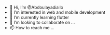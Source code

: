 - 👋 Hi, I’m @Abdoulayadiallo
- 👀 I’m interested in web and mobile development
- 🌱 I’m currently learning flutter
- 💞️ I’m looking to collaborate on ...
- 📫 How to reach me ...

<!---
Abdoulayadiallo/Abdoulayadiallo is a ✨ special ✨ repository because its `README.md` (this file) appears on your GitHub profile.
You can click the Preview link to take a look at your changes.
--->
